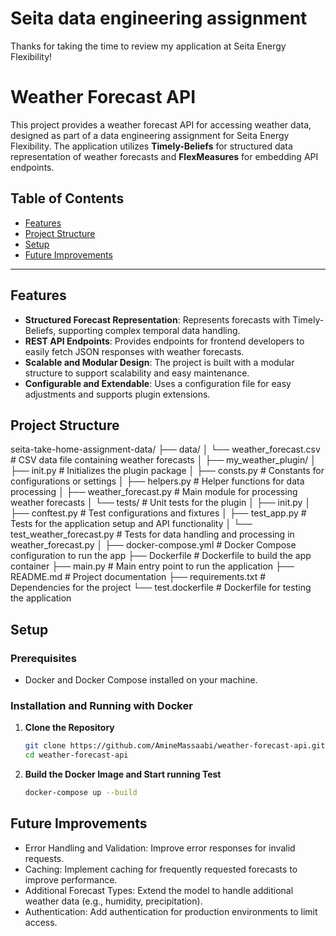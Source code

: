 # Seita data engineering assignment

Thanks for taking the time to review my application at Seita Energy Flexibility!

# Weather Forecast API

This project provides a weather forecast API for accessing weather data, designed as part of a data engineering assignment for Seita Energy Flexibility. The application utilizes **Timely-Beliefs** for structured data representation of weather forecasts and **FlexMeasures** for embedding API endpoints.

## Table of Contents
- [Features](#features)
- [Project Structure](#project-structure)
- [Setup](#setup)
- [Future Improvements](#future-improvements)

---


## Features

- **Structured Forecast Representation**: Represents forecasts with Timely-Beliefs, supporting complex temporal data handling.
- **REST API Endpoints**: Provides endpoints for frontend developers to easily fetch JSON responses with weather forecasts.
- **Scalable and Modular Design**: The project is built with a modular structure to support scalability and easy maintenance.
- **Configurable and Extendable**: Uses a configuration file for easy adjustments and supports plugin extensions.

## Project Structure



seita-take-home-assignment-data/ ├── data/
│ └── weather_forecast.csv # CSV data file containing weather forecasts │ ├── my_weather_plugin/
│ ├── init.py # Initializes the plugin package │ ├── consts.py # Constants for configurations or settings │ ├── helpers.py # Helper functions for data processing │ ├── weather_forecast.py # Main module for processing weather forecasts │ └── tests/ # Unit tests for the plugin │ ├── init.py │ ├── conftest.py # Test configurations and fixtures │ ├── test_app.py # Tests for the application setup and API functionality │ └── test_weather_forecast.py # Tests for data handling and processing in weather_forecast.py │ ├── docker-compose.yml # Docker Compose configuration to run the app ├── Dockerfile # Dockerfile to build the app container ├── main.py # Main entry point to run the application ├── README.md # Project documentation ├── requirements.txt # Dependencies for the project └── test.dockerfile # Dockerfile for testing the application

## Setup

### Prerequisites

- Docker and Docker Compose installed on your machine.

### Installation and Running with Docker

1. **Clone the Repository**
   ```bash
   git clone https://github.com/AmineMassaabi/weather-forecast-api.git
   cd weather-forecast-api
   ```
2. **Build the Docker Image and Start running Test**
   ```bash
   docker-compose up --build
   ```

## Future Improvements
- Error Handling and Validation: Improve error responses for invalid requests.
- Caching: Implement caching for frequently requested forecasts to improve performance.
- Additional Forecast Types: Extend the model to handle additional weather data (e.g., humidity, precipitation).
- Authentication: Add authentication for production environments to limit access.


